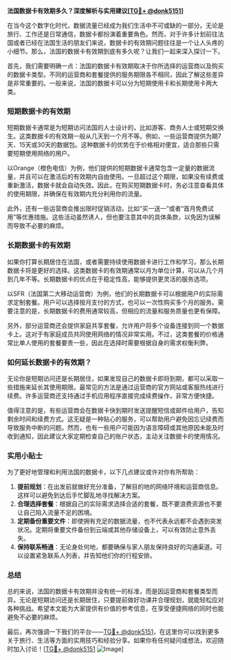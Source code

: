 **法国数据卡有效期多久？深度解析与实用建议[[TG💪+ @donk5151](https://t.me/s/donk5151)]**

在当今这个数字化时代，数据流量已经成为我们生活中不可或缺的一部分。无论是旅行、工作还是日常通信，数据卡都扮演着重要角色。然而，对于许多计划前往法国或者已经在法国生活的朋友们来说，数据卡的有效期问题往往是一个让人头疼的小细节。那么，法国的数据卡有效期到底有多久呢？让我们一起来深入探讨一下。

首先，我们需要明确一点：法国的数据卡有效期取决于你所选择的运营商以及购买的数据卡类型。不同的运营商和套餐提供的服务期限各不相同，因此了解这些差异是非常重要的。一般来说，法国的数据卡可以分为短期使用卡和长期使用卡两大类。

### 短期数据卡的有效期

短期数据卡通常是为短期访问法国的人士设计的，比如游客、商务人士或短期交换生。这类数据卡的有效期一般从几天到一个月不等。例如，一些运营商提供为期7天、15天或30天的数据包。这种数据卡的优势在于价格相对便宜，适合那些只需要短期使用网络的用户。

以Orange（橙色电信）为例，他们提供的短期数据卡通常包含一定量的数据流量，并且可以在激活后的有效期内自由使用。一旦超过这个期限，如果没有续费或重新激活，数据卡就会自动失效。因此，在购买短期数据卡时，务必注意查看具体的使用期限，并确保在有效期内充分利用你的流量。

此外，还有一些运营商会推出限时促销活动，比如“买一送一”或者“首月免费试用”等优惠措施。这些活动虽然诱人，但也要注意其中的具体条款，以免因为误解而导致不必要的麻烦。

### 长期数据卡的有效期

如果你打算长期居住在法国，或者需要持续使用数据卡进行工作和学习，那么长期数据卡将是更好的选择。这类数据卡的有效期通常以月为单位计算，可以从几个月到几年不等。长期数据卡的优点在于稳定性高，能够提供更灵活的服务选项。

以SFR（法国第二大移动运营商）为例，他们的长期数据卡可以根据用户的实际需求定制套餐。用户可以选择按月支付的方式，也可以一次性购买多个月的服务。需要注意的是，长期数据卡的费用通常较高，但相应的流量和服务质量也更有保障。

另外，部分运营商还会提供家庭共享套餐，允许用户将多个设备连接到同一个数据卡上。这对于有家庭成员共同使用网络的情况非常实用。不过，这类套餐的价格通常比单人使用的套餐要贵一些，因此在选择时需要根据自身的需求权衡利弊。

### 如何延长数据卡的有效期？

无论你是短期访问还是长期居住，如果发现自己的数据卡即将到期，都可以采取一些措施来延长其使用期限。最常见的方法是通过运营商的官方网站或客服热线进行续费。许多运营商还支持通过手机应用程序直接完成续费操作，非常方便快捷。

值得注意的是，有些运营商会在数据卡快到期时发送提醒短信或邮件给用户，告知剩余时间和续费方式。这无疑是一种贴心的服务，可以帮助用户避免因忘记续费而导致服务中断的问题。然而，也有一些用户可能因为语言障碍或其他原因未能及时收到通知，因此建议大家定期检查自己的账户状态，主动关注数据卡的使用情况。

### 实用小贴士

为了更好地管理和利用法国的数据卡，以下几点建议或许对你有所帮助：

1. **提前规划**：在出发前就做好充分准备，了解目的地的网络环境和运营商信息。这样可以避免到达后手忙脚乱地寻找解决方案。
2. **合理选择套餐**：根据自己的实际需求选择合适的套餐，既不要浪费资源也不要让自己陷入流量不足的困境。
3. **定期备份重要文件**：即使拥有充足的数据流量，也不代表永远都不会遇到突发状况。定期将重要文件备份到云端或其他存储设备上，可以有效防止意外丢失。
4. **保持联系畅通**：无论身处何地，都要确保与家人朋友保持良好的沟通渠道。可以设置紧急联系人列表，并告知他们你的行程安排。

### 总结

总的来说，法国的数据卡有效期并没有统一的标准，而是因运营商和套餐类型而异。无论是短期访问还是长期居住，只要提前做好功课并合理规划，就能轻松应对各种挑战。希望本文能为大家提供有价值的参考信息，在享受便捷网络的同时也能避免不必要的麻烦。

最后，再次强调一下我们的平台——[TG💪+ @donk5151](https://t.me/s/donk5151)，在这里你可以找到更多关于旅行、生活等方面的实用技巧和经验分享。如果你有任何疑问或想法，欢迎随时加入讨论！[[TG💪+ @donk5151](https://t.me/s/donk5151) ![Image](https://i.postimg.cc/rwNCRYN7/Snipaste-2025-04-30-17-27-05.png)]